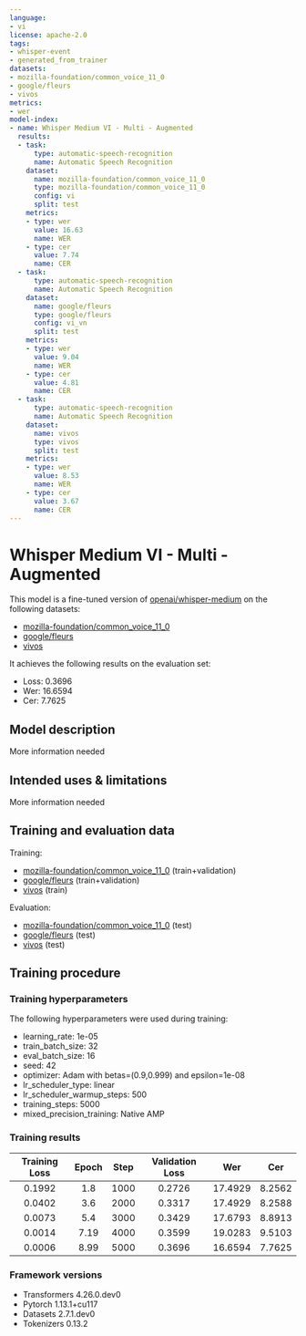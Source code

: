 ```yaml
---
language:
- vi
license: apache-2.0
tags:
- whisper-event
- generated_from_trainer
datasets:
- mozilla-foundation/common_voice_11_0
- google/fleurs
- vivos
metrics:
- wer
model-index:
- name: Whisper Medium VI - Multi - Augmented
  results:
  - task:
      type: automatic-speech-recognition
      name: Automatic Speech Recognition
    dataset:
      name: mozilla-foundation/common_voice_11_0
      type: mozilla-foundation/common_voice_11_0
      config: vi
      split: test
    metrics:
    - type: wer
      value: 16.63
      name: WER
    - type: cer
      value: 7.74
      name: CER
  - task:
      type: automatic-speech-recognition
      name: Automatic Speech Recognition
    dataset:
      name: google/fleurs
      type: google/fleurs
      config: vi_vn
      split: test
    metrics:
    - type: wer
      value: 9.04
      name: WER
    - type: cer
      value: 4.81
      name: CER
  - task:
      type: automatic-speech-recognition
      name: Automatic Speech Recognition
    dataset:
      name: vivos
      type: vivos
      split: test
    metrics:
    - type: wer
      value: 8.53
      name: WER
    - type: cer
      value: 3.67
      name: CER
---
```


<!-- This model card has been generated automatically according to the information the Trainer had access to. You
should probably proofread and complete it, then remove this comment. -->

# Whisper Medium VI - Multi - Augmented

This model is a fine-tuned version of [openai/whisper-medium](https://huggingface.co/openai/whisper-medium) on the following datasets:
- [mozilla-foundation/common_voice_11_0](https://huggingface.co/datasets/mozilla-foundation/common_voice_11_0)
- [google/fleurs](https://huggingface.co/datasets/google/fleurs)
- [vivos](https://huggingface.co/datasets/vivos)

It achieves the following results on the evaluation set:
- Loss: 0.3696
- Wer: 16.6594
- Cer: 7.7625

## Model description

More information needed

## Intended uses & limitations

More information needed

## Training and evaluation data

Training:
- [mozilla-foundation/common_voice_11_0](https://huggingface.co/datasets/mozilla-foundation/common_voice_11_0) (train+validation)
- [google/fleurs](https://huggingface.co/datasets/google/fleurs) (train+validation)
- [vivos](https://huggingface.co/datasets/vivos) (train)

Evaluation:
- [mozilla-foundation/common_voice_11_0](https://huggingface.co/datasets/mozilla-foundation/common_voice_11_0) (test)
- [google/fleurs](https://huggingface.co/datasets/google/fleurs) (test)
- [vivos](https://huggingface.co/datasets/vivos) (test)

## Training procedure

### Training hyperparameters

The following hyperparameters were used during training:
- learning_rate: 1e-05
- train_batch_size: 32
- eval_batch_size: 16
- seed: 42
- optimizer: Adam with betas=(0.9,0.999) and epsilon=1e-08
- lr_scheduler_type: linear
- lr_scheduler_warmup_steps: 500
- training_steps: 5000
- mixed_precision_training: Native AMP

### Training results

| Training Loss | Epoch | Step | Validation Loss | Wer     | Cer    |
|:-------------:|:-----:|:----:|:---------------:|:-------:|:------:|
| 0.1992        | 1.8   | 1000 | 0.2726          | 17.4929 | 8.2562 |
| 0.0402        | 3.6   | 2000 | 0.3317          | 17.4929 | 8.2588 |
| 0.0073        | 5.4   | 3000 | 0.3429          | 17.6793 | 8.8913 |
| 0.0014        | 7.19  | 4000 | 0.3599          | 19.0283 | 9.5103 |
| 0.0006        | 8.99  | 5000 | 0.3696          | 16.6594 | 7.7625 |


### Framework versions

- Transformers 4.26.0.dev0
- Pytorch 1.13.1+cu117
- Datasets 2.7.1.dev0
- Tokenizers 0.13.2
